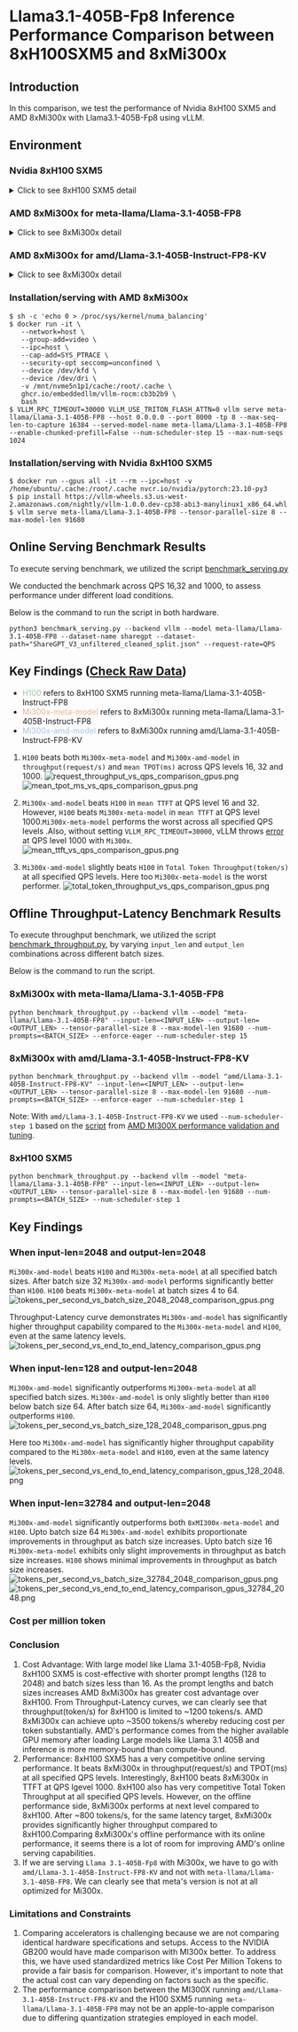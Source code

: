 # Llama3.1-405B-Fp8 Inference Performance Comparison between 8xH100SXM5 and 8xMi300x

## Introduction
In this comparison, we test the performance of Nvidia 8xH100 SXM5 and AMD 8xMi300x with Llama3.1-405B-Fp8 using vLLM.

## Environment
### Nvidia 8xH100 SXM5
<details>
<summary>Click to see 8xH100 SXM5 detail</summary>

    PyTorch version: 2.5.1+cu124
    Is debug build: False
    CUDA used to build PyTorch: 12.4
    ROCM used to build PyTorch: N/A

    OS: Ubuntu 22.04.3 LTS (x86_64)
    GCC version: (Ubuntu 11.4.0-1ubuntu1~22.04) 11.4.0
    Clang version: Could not collect
    CMake version: version 3.27.6
    Libc version: glibc-2.35
    
    Python version: 3.10.12 (main, Jun 11 2023, 05:26:28) [GCC 11.4.0] (64-bit runtime)
    Python platform: Linux-6.8.0-47-generic-x86_64-with-glibc2.35
    Is CUDA available: True
    CUDA runtime version: 12.2.140
    CUDA_MODULE_LOADING set to: LAZY
    GPU models and configuration: 
    GPU 0: NVIDIA H100 80GB HBM3
    GPU 1: NVIDIA H100 80GB HBM3
    GPU 2: NVIDIA H100 80GB HBM3
    GPU 3: NVIDIA H100 80GB HBM3
    GPU 4: NVIDIA H100 80GB HBM3
    GPU 5: NVIDIA H100 80GB HBM3
    GPU 6: NVIDIA H100 80GB HBM3
    GPU 7: NVIDIA H100 80GB HBM3

    Nvidia driver version: 550.90.12
    cuDNN version: Probably one of the following:
    /usr/lib/x86_64-linux-gnu/libcudnn.so.8.9.5
    /usr/lib/x86_64-linux-gnu/libcudnn_adv_infer.so.8.9.5
    /usr/lib/x86_64-linux-gnu/libcudnn_adv_train.so.8.9.5
    /usr/lib/x86_64-linux-gnu/libcudnn_cnn_infer.so.8.9.5
    /usr/lib/x86_64-linux-gnu/libcudnn_cnn_train.so.8.9.5
    /usr/lib/x86_64-linux-gnu/libcudnn_ops_infer.so.8.9.5
    /usr/lib/x86_64-linux-gnu/libcudnn_ops_train.so.8.9.5
    HIP runtime version: N/A
    MIOpen runtime version: N/A
    Is XNNPACK available: True
    
    CPU:
    Architecture:                         x86_64
    CPU op-mode(s):                       32-bit, 64-bit
    Address sizes:                        52 bits physical, 57 bits virtual
    Byte Order:                           Little Endian
    CPU(s):                               208
    On-line CPU(s) list:                  0-207
    Vendor ID:                            GenuineIntel
    Model name:                           Intel(R) Xeon(R) Platinum 8480+
    CPU family:                           6
    Model:                                143
    Thread(s) per core:                   2
    Core(s) per socket:                   52
    Socket(s):                            2
    Stepping:                             8
    BogoMIPS:                             4000.00
    Flags:                                fpu vme de pse tsc msr pae mce cx8 apic sep mtrr pge mca cmov pat pse36 clflush mmx fxsr sse sse2 ss ht syscall nx pdpe1gb rdtscp lm constant_tsc arch_perfmon rep_good nopl xtopology cpuid tsc_known_freq pni pclmulqdq vmx ssse3 fma cx16 pdcm pcid sse4_1 sse4_2 x2apic movbe popcnt tsc_deadline_timer aes xsave avx f16c rdrand hypervisor lahf_lm abm 3dnowprefetch cpuid_fault ssbd ibrs ibpb stibp ibrs_enhanced tpr_shadow flexpriority ept vpid ept_ad fsgsbase tsc_adjust bmi1 avx2 smep bmi2 erms invpcid avx512f avx512dq rdseed adx smap avx512ifma clflushopt clwb avx512cd sha_ni avx512bw avx512vl xsaveopt xsavec xgetbv1 xsaves avx_vnni avx512_bf16 wbnoinvd arat vnmi avx512vbmi umip pku ospke waitpkg avx512_vbmi2 gfni vaes vpclmulqdq avx512_vnni avx512_bitalg avx512_vpopcntdq la57 rdpid bus_lock_detect cldemote movdiri movdir64b fsrm md_clear serialize tsxldtrk avx512_fp16 arch_capabilities
    Virtualization:                       VT-x
    Hypervisor vendor:                    KVM
    Virtualization type:                  full
    L1d cache:                            6.5 MiB (208 instances)
    L1i cache:                            6.5 MiB (208 instances)
    L2 cache:                             416 MiB (104 instances)
    L3 cache:                             32 MiB (2 instances)
    NUMA node(s):                         2
    NUMA node0 CPU(s):                    0-103
    NUMA node1 CPU(s):                    104-207
    Vulnerability Gather data sampling:   Not affected
    Vulnerability Itlb multihit:          Not affected
    Vulnerability L1tf:                   Not affected
    Vulnerability Mds:                    Not affected
    Vulnerability Meltdown:               Not affected
    Vulnerability Mmio stale data:        Unknown: No mitigations
    Vulnerability Reg file data sampling: Not affected
    Vulnerability Retbleed:               Not affected
    Vulnerability Spec rstack overflow:   Not affected
    Vulnerability Spec store bypass:      Mitigation; Speculative Store Bypass disabled via prctl
    Vulnerability Spectre v1:             Mitigation; usercopy/swapgs barriers and __user pointer sanitization
    Vulnerability Spectre v2:             Mitigation; Enhanced / Automatic IBRS; IBPB conditional; RSB filling; PBRSB-eIBRS SW sequence; BHI SW loop, KVM SW loop
    Vulnerability Srbds:                  Not affected
    Vulnerability Tsx async abort:        Mitigation; TSX disabled
    
    Versions of relevant libraries:
    [pip3] numpy==1.26.4
    [pip3] nvidia-cublas-cu12==12.4.5.8
    [pip3] nvidia-cuda-cupti-cu12==12.4.127
    [pip3] nvidia-cuda-nvrtc-cu12==12.4.127
    [pip3] nvidia-cuda-runtime-cu12==12.4.127
    [pip3] nvidia-cudnn-cu12==9.1.0.70
    [pip3] nvidia-cufft-cu12==11.2.1.3
    [pip3] nvidia-curand-cu12==10.3.5.147
    [pip3] nvidia-cusolver-cu12==11.6.1.9
    [pip3] nvidia-cusparse-cu12==12.3.1.170
    [pip3] nvidia-dali-cuda120==1.30.0
    [pip3] nvidia-ml-py==12.560.30
    [pip3] nvidia-nccl-cu12==2.21.5
    [pip3] nvidia-nvjitlink-cu12==12.4.127
    [pip3] nvidia-nvtx-cu12==12.4.127
    [pip3] nvidia-pyindex==1.0.9
    [pip3] onnx==1.14.0
    [pip3] pynvml==11.4.1
    [pip3] pytorch-quantization==2.1.2
    [pip3] pyzmq==25.1.1
    [pip3] torch==2.5.1
    [pip3] torch-tensorrt==0.0.0
    [pip3] torchdata==0.7.0a0
    [pip3] torchtext==0.16.0a0
    [pip3] torchvision==0.20.1
    [pip3] transformers==4.46.2
    [pip3] triton==3.1.0
    [conda] Could not collect
    ROCM Version: Could not collect
    Neuron SDK Version: N/A
    vLLM Version: 0.6.3.post2.dev308+gb489fc3c
    vLLM Build Flags:
    CUDA Archs: 5.2 6.0 6.1 7.0 7.2 7.5 8.0 8.6 8.7 9.0+PTX; ROCm: Disabled; Neuron: Disabled
    GPU Topology:
    GPU0	GPU1	GPU2	GPU3	GPU4	GPU5	GPU6	GPU7	NIC0	CPU Affinity	NUMA Affinity	GPU NUMA ID
    GPU0	 X 	NV18	NV18	NV18	NV18	NV18	NV18	NV18	SYS	0-103	0		N/A
    GPU1	NV18	 X 	NV18	NV18	NV18	NV18	NV18	NV18	SYS	0-103	0		N/A
    GPU2	NV18	NV18	 X 	NV18	NV18	NV18	NV18	NV18	SYS	0-103	0		N/A
    GPU3	NV18	NV18	NV18	 X 	NV18	NV18	NV18	NV18	SYS	0-103	0		N/A
    GPU4	NV18	NV18	NV18	NV18	 X 	NV18	NV18	NV18	SYS	104-207	1		N/A
    GPU5	NV18	NV18	NV18	NV18	NV18	 X 	NV18	NV18	SYS	104-207	1		N/A
    GPU6	NV18	NV18	NV18	NV18	NV18	NV18	 X 	NV18	SYS	104-207	1		N/A
    GPU7	NV18	NV18	NV18	NV18	NV18	NV18	NV18	 X 	SYS	104-207	1		N/A
    NIC0	SYS	SYS	SYS	SYS	SYS	SYS	SYS	SYS	 X 				
    
    Legend:
    
      X    = Self
      SYS  = Connection traversing PCIe as well as the SMP interconnect between NUMA nodes (e.g., QPI/UPI)
      NODE = Connection traversing PCIe as well as the interconnect between PCIe Host Bridges within a NUMA node
      PHB  = Connection traversing PCIe as well as a PCIe Host Bridge (typically the CPU)
      PXB  = Connection traversing multiple PCIe bridges (without traversing the PCIe Host Bridge)
      PIX  = Connection traversing at most a single PCIe bridge
      NV#  = Connection traversing a bonded set of # NVLinks
    
    NIC Legend:
    
      NIC0: mlx5_0
    
    NVIDIA_VISIBLE_DEVICES=all
    CUBLAS_VERSION=12.2.5.6
    NVIDIA_REQUIRE_CUDA=cuda>=9.0
    CUDA_CACHE_DISABLE=1
    TORCH_CUDA_ARCH_LIST=5.2 6.0 6.1 7.0 7.2 7.5 8.0 8.6 8.7 9.0+PTX
    NCCL_VERSION=2.19.3
    NVIDIA_DRIVER_CAPABILITIES=compute,utility,video
    NVIDIA_PRODUCT_NAME=PyTorch
    CUDA_VERSION=12.2.2.009
    PYTORCH_VERSION=2.1.0a0+32f93b1
    PYTORCH_BUILD_NUMBER=0
    CUDNN_VERSION=8.9.5.29
    PYTORCH_HOME=/opt/pytorch/pytorch
    LD_LIBRARY_PATH=/usr/local/lib/python3.10/dist-packages/cv2/../../lib64:/usr/local/lib/python3.10/dist-packages/torch/lib:/usr/local/lib/python3.10/dist-packages/torch_tensorrt/lib:/usr/local/cuda/compat/lib:/usr/local/nvidia/lib:/usr/local/nvidia/lib64
    NVIDIA_BUILD_ID=71422337
    CUDA_DRIVER_VERSION=535.104.05
    PYTORCH_BUILD_VERSION=2.1.0a0+32f93b1
    CUDA_HOME=/usr/local/cuda
    CUDA_HOME=/usr/local/cuda
    CUDA_MODULE_LOADING=LAZY
    NVIDIA_REQUIRE_JETPACK_HOST_MOUNTS=
    NVIDIA_PYTORCH_VERSION=23.10
    TORCH_ALLOW_TF32_CUBLAS_OVERRIDE=1
</details>

### AMD 8xMi300x for meta-llama/Llama-3.1-405B-FP8
<details>
<summary>Click to see 8xMi300x detail</summary>
       
       Collecting environment information...
       WARNING 11-18 11:00:24 rocm.py:13] `fork` method is not supported by ROCm. VLLM_WORKER_MULTIPROC_METHOD is overridden to `spawn` instead.
       PyTorch version: 2.6.0.dev20240918+rocm6.2
       Is debug build: False
       CUDA used to build PyTorch: N/A
       ROCM used to build PyTorch: 6.2.41133-dd7f95766

       OS: Ubuntu 20.04.6 LTS (x86_64)
       GCC version: (Ubuntu 9.4.0-1ubuntu1~20.04.2) 9.4.0
       Clang version: 18.0.0git (https://github.com/RadeonOpenCompute/llvm-project roc-6.2.0 24292 26466ce804ac523b398608f17388eb6d605a3f09)
       CMake version: version 3.26.4
       Libc version: glibc-2.31       

       Python version: 3.9.19 (main, May  6 2024, 19:43:03)  [GCC 11.2.0] (64-bit runtime)
       Python platform: Linux-6.8.0-48-generic-x86_64-with-glibc2.31
       Is CUDA available: True
       CUDA runtime version: Could not collect
       CUDA_MODULE_LOADING set to: LAZY
       GPU models and configuration: AMD Instinct MI300X (gfx942:sramecc+:xnack-)
       Nvidia driver version: Could not collect
       cuDNN version: Could not collect
       HIP runtime version: 6.2.41133
       MIOpen runtime version: 3.2.0
       Is XNNPACK available: True       

       CPU:
       Architecture:                         x86_64
       CPU op-mode(s):                       32-bit, 64-bit
       Byte Order:                           Little Endian
       Address sizes:                        46 bits physical, 57 bits virtual
       CPU(s):                               128
       On-line CPU(s) list:                  0-127
       Thread(s) per core:                   2
       Core(s) per socket:                   32
       Socket(s):                            2
       NUMA node(s):                         2
       Vendor ID:                            GenuineIntel
       CPU family:                           6
       Model:                                143
       Model name:                           Intel(R) Xeon(R) Platinum 8462Y+
       Stepping:                             8
       CPU MHz:                              798.376
       CPU max MHz:                          4100.0000
       CPU min MHz:                          800.0000
       BogoMIPS:                             5600.00
       Virtualization:                       VT-x
       L1d cache:                            3 MiB
       L1i cache:                            2 MiB
       L2 cache:                             128 MiB
       L3 cache:                             120 MiB
       NUMA node0 CPU(s):                    0,2,4,6,8,10,12,14,16,18,20,22,24,26,28,30,32,34,36,38,40,42,44,46,48,50,52,54,56,58,60,62,64,66,68,70,72,74,76,78,80,82,84,86,88,90,92,94,96,98,100,102,104,106,108,110,112,114,116,118,120,122,124,126
       NUMA node1 CPU(s):                    1,3,5,7,9,11,13,15,17,19,21,23,25,27,29,31,33,35,37,39,41,43,45,47,49,51,53,55,57,59,61,63,65,67,69,71,73,75,77,79,81,83,85,87,89,91,93,95,97,99,101,103,105,107,109,111,113,115,117,119,121,123,125,127
       Vulnerability Gather data sampling:   Not affected
       Vulnerability Itlb multihit:          Not affected
       Vulnerability L1tf:                   Not affected
       Vulnerability Mds:                    Not affected
       Vulnerability Meltdown:               Not affected
       Vulnerability Mmio stale data:        Not affected
       Vulnerability Reg file data sampling: Not affected
       Vulnerability Retbleed:               Not affected
       Vulnerability Spec rstack overflow:   Not affected
       Vulnerability Spec store bypass:      Mitigation; Speculative Store Bypass disabled via prctl
       Vulnerability Spectre v1:             Mitigation; usercopy/swapgs barriers and __user pointer sanitization
       Vulnerability Spectre v2:             Mitigation; Enhanced / Automatic IBRS; IBPB conditional; RSB filling; PBRSB-eIBRS SW sequence; BHI BHI_DIS_S
       Vulnerability Srbds:                  Not affected
       Vulnerability Tsx async abort:        Not affected
       Flags:                                fpu vme de pse tsc msr pae mce cx8 apic sep mtrr pge mca cmov pat pse36 clflush dts acpi mmx fxsr sse sse2 ss ht tm pbe syscall nx pdpe1gb rdtscp lm constant_tsc art arch_perfmon pebs bts rep_good nopl xtopology nonstop_tsc cpuid aperfmperf tsc_known_freq pni pclmulqdq dtes64 monitor ds_cpl vmx smx est tm2 ssse3 sdbg fma cx16 xtpr pdcm pcid dca sse4_1 sse4_2 x2apic movbe popcnt tsc_deadline_timer aes xsave avx f16c rdrand lahf_lm abm 3dnowprefetch cpuid_fault epb cat_l3 cat_l2 cdp_l3 cdp_l2 ssbd mba ibrs ibpb stibp ibrs_enhanced tpr_shadow flexpriority ept vpid ept_ad fsgsbase tsc_adjust bmi1 avx2 smep bmi2 erms invpcid cqm rdt_a avx512f avx512dq rdseed adx smap avx512ifma clflushopt clwb intel_pt avx512cd sha_ni avx512bw avx512vl xsaveopt xsavec xgetbv1 xsaves cqm_llc cqm_occup_llc cqm_mbm_total cqm_mbm_local split_lock_detect user_shstk avx_vnni avx512_bf16 wbnoinvd dtherm ida arat pln pts hfi vnmi avx512vbmi umip pku ospke waitpkg avx512_vbmi2 gfni vaes vpclmulqdq avx512_vnni avx512_bitalg tme avx512_vpopcntdq la57 rdpid bus_lock_detect cldemote movdiri movdir64b enqcmd fsrm md_clear serialize tsxldtrk pconfig arch_lbr ibt amx_bf16 avx512_fp16 amx_tile amx_int8 flush_l1d arch_capabilities       

       Versions of relevant libraries:
       [pip3] mypy==1.8.0
       [pip3] mypy-extensions==1.0.0
       [pip3] numpy==1.26.4
       [pip3] optree==0.9.1
       [pip3] pytorch-triton-rocm==3.1.0+5fe38ffd73
       [pip3] pyzmq==26.2.0
       [pip3] torch==2.6.0.dev20240918+rocm6.2
       [pip3] torchvision==0.20.0.dev20240918+rocm6.2
       [pip3] transformers==4.45.2
       [pip3] triton==3.0.0
       [conda] No relevant packages
       ROCM Version: 6.2.41133-dd7f95766
       Neuron SDK Version: N/A
       vLLM Version: 0.6.3.dev109+gcb3b2b9b.d20241010
       vLLM Build Flags:
       CUDA Archs: Not Set; ROCm: Disabled; Neuron: Disabled
       GPU Topology:
       ============================ ROCm System Management Interface ============================
       ================================ Weight between two GPUs =================================
              GPU0         GPU1         GPU2         GPU3         GPU4         GPU5         GPU6         GPU7         
       GPU0   0            15           15           15           15           15           15           15           
       GPU1   15           0            15           15           15           15           15           15           
       GPU2   15           15           0            15           15           15           15           15           
       GPU3   15           15           15           0            15           15           15           15           
       GPU4   15           15           15           15           0            15           15           15           
       GPU5   15           15           15           15           15           0            15           15           
       GPU6   15           15           15           15           15           15           0            15           
       GPU7   15           15           15           15           15           15           15           0                   

       ================================= Hops between two GPUs ==================================
              GPU0         GPU1         GPU2         GPU3         GPU4         GPU5         GPU6         GPU7         
       GPU0   0            1            1            1            1            1            1            1            
       GPU1   1            0            1            1            1            1            1            1            
       GPU2   1            1            0            1            1            1            1            1            
       GPU3   1            1            1            0            1            1            1            1            
       GPU4   1            1            1            1            0            1            1            1            
       GPU5   1            1            1            1            1            0            1            1            
       GPU6   1            1            1            1            1            1            0            1            
       GPU7   1            1            1            1            1            1            1            0                   

       =============================== Link Type between two GPUs ===============================
              GPU0         GPU1         GPU2         GPU3         GPU4         GPU5         GPU6         GPU7         
       GPU0   0            XGMI         XGMI         XGMI         XGMI         XGMI         XGMI         XGMI         
       GPU1   XGMI         0            XGMI         XGMI         XGMI         XGMI         XGMI         XGMI         
       GPU2   XGMI         XGMI         0            XGMI         XGMI         XGMI         XGMI         XGMI         
       GPU3   XGMI         XGMI         XGMI         0            XGMI         XGMI         XGMI         XGMI         
       GPU4   XGMI         XGMI         XGMI         XGMI         0            XGMI         XGMI         XGMI         
       GPU5   XGMI         XGMI         XGMI         XGMI         XGMI         0            XGMI         XGMI         
       GPU6   XGMI         XGMI         XGMI         XGMI         XGMI         XGMI         0            XGMI         
       GPU7   XGMI         XGMI         XGMI         XGMI         XGMI         XGMI         XGMI         0                   

       ======================================= Numa Nodes =======================================
       GPU[0]		: (Topology) Numa Node: 0
       GPU[0]		: (Topology) Numa Affinity: 0
       GPU[1]		: (Topology) Numa Node: 0
       GPU[1]		: (Topology) Numa Affinity: 0
       GPU[2]		: (Topology) Numa Node: 0
       GPU[2]		: (Topology) Numa Affinity: 0
       GPU[3]		: (Topology) Numa Node: 0
       GPU[3]		: (Topology) Numa Affinity: 0
       GPU[4]		: (Topology) Numa Node: 1
       GPU[4]		: (Topology) Numa Affinity: 1
       GPU[5]		: (Topology) Numa Node: 1
       GPU[5]		: (Topology) Numa Affinity: 1
       GPU[6]		: (Topology) Numa Node: 1
       GPU[6]		: (Topology) Numa Affinity: 1
       GPU[7]		: (Topology) Numa Node: 1
       GPU[7]		: (Topology) Numa Affinity: 1
       ================================== End of ROCm SMI Log ===================================
</details>

### AMD 8xMi300x for amd/Llama-3.1-405B-Instruct-FP8-KV
<details>
<summary>Click to see 8xMi300x detail</summary>
    
    Collecting environment information...
    PyTorch version: 2.5.0a0+gitcedc116
    Is debug build: False
    CUDA used to build PyTorch: N/A
    ROCM used to build PyTorch: 6.2.41133-dd7f95766
    
    OS: Ubuntu 20.04.6 LTS (x86_64)
    GCC version: (Ubuntu 9.4.0-1ubuntu1~20.04.2) 9.4.0
    Clang version: 18.0.0git (https://github.com/RadeonOpenCompute/llvm-project roc-6.2.0 24292 26466ce804ac523b398608f17388eb6d605a3f09)
    CMake version: version 3.26.4
    Libc version: glibc-2.31
    
    Python version: 3.9.19 (main, May  6 2024, 19:43:03)  [GCC 11.2.0] (64-bit runtime)
    Python platform: Linux-6.8.0-48-generic-x86_64-with-glibc2.31
    Is CUDA available: True
    CUDA runtime version: Could not collect
    CUDA_MODULE_LOADING set to: LAZY
    GPU models and configuration: AMD Instinct MI300X (gfx942:sramecc+:xnack-)
    Nvidia driver version: Could not collect
    cuDNN version: Could not collect
    HIP runtime version: 6.2.41133
    MIOpen runtime version: 3.2.0
    Is XNNPACK available: True
    
    CPU:
    Architecture:                         x86_64
    CPU op-mode(s):                       32-bit, 64-bit
    Byte Order:                           Little Endian
    Address sizes:                        46 bits physical, 57 bits virtual
    CPU(s):                               128
    On-line CPU(s) list:                  0-127
    Thread(s) per core:                   2
    Core(s) per socket:                   32
    Socket(s):                            2
    NUMA node(s):                         2
    Vendor ID:                            GenuineIntel
    CPU family:                           6
    Model:                                143
    Model name:                           Intel(R) Xeon(R) Platinum 8462Y+
    Stepping:                             8
    CPU MHz:                              2545.726
    CPU max MHz:                          4100.0000
    CPU min MHz:                          800.0000
    BogoMIPS:                             5600.00
    Virtualization:                       VT-x
    L1d cache:                            3 MiB
    L1i cache:                            2 MiB
    L2 cache:                             128 MiB
    L3 cache:                             120 MiB
    NUMA node0 CPU(s):                    0,2,4,6,8,10,12,14,16,18,20,22,24,26,28,30,32,34,36,38,40,42,44,46,48,50,52,54,56,58,60,62,64,66,68,70,72,74,76,78,80,82,84,86,88,90,92,94,96,98,100,102,104,106,108,110,112,114,116,118,120,122,124,126
    NUMA node1 CPU(s):                    1,3,5,7,9,11,13,15,17,19,21,23,25,27,29,31,33,35,37,39,41,43,45,47,49,51,53,55,57,59,61,63,65,67,69,71,73,75,77,79,81,83,85,87,89,91,93,95,97,99,101,103,105,107,109,111,113,115,117,119,121,123,125,127
    Vulnerability Gather data sampling:   Not affected
    Vulnerability Itlb multihit:          Not affected
    Vulnerability L1tf:                   Not affected
    Vulnerability Mds:                    Not affected
    Vulnerability Meltdown:               Not affected
    Vulnerability Mmio stale data:        Not affected
    Vulnerability Reg file data sampling: Not affected
    Vulnerability Retbleed:               Not affected
    Vulnerability Spec rstack overflow:   Not affected
    Vulnerability Spec store bypass:      Mitigation; Speculative Store Bypass disabled via prctl
    Vulnerability Spectre v1:             Mitigation; usercopy/swapgs barriers and __user pointer sanitization
    Vulnerability Spectre v2:             Mitigation; Enhanced / Automatic IBRS; IBPB conditional; RSB filling; PBRSB-eIBRS SW sequence; BHI BHI_DIS_S
    Vulnerability Srbds:                  Not affected
    Vulnerability Tsx async abort:        Not affected
    Flags:                                fpu vme de pse tsc msr pae mce cx8 apic sep mtrr pge mca cmov pat pse36 clflush dts acpi mmx fxsr sse sse2 ss ht tm pbe syscall nx pdpe1gb rdtscp lm constant_tsc art arch_perfmon pebs bts rep_good nopl xtopology nonstop_tsc cpuid aperfmperf tsc_known_freq pni pclmulqdq dtes64 monitor ds_cpl vmx smx est tm2 ssse3 sdbg fma cx16 xtpr pdcm pcid dca sse4_1 sse4_2 x2apic movbe popcnt tsc_deadline_timer aes xsave avx f16c rdrand lahf_lm abm 3dnowprefetch cpuid_fault epb cat_l3 cat_l2 cdp_l3 cdp_l2 ssbd mba ibrs ibpb stibp ibrs_enhanced tpr_shadow flexpriority ept vpid ept_ad fsgsbase tsc_adjust bmi1 avx2 smep bmi2 erms invpcid cqm rdt_a avx512f avx512dq rdseed adx smap avx512ifma clflushopt clwb intel_pt avx512cd sha_ni avx512bw avx512vl xsaveopt xsavec xgetbv1 xsaves cqm_llc cqm_occup_llc cqm_mbm_total cqm_mbm_local split_lock_detect user_shstk avx_vnni avx512_bf16 wbnoinvd dtherm ida arat pln pts hfi vnmi avx512vbmi umip pku ospke waitpkg avx512_vbmi2 gfni vaes vpclmulqdq avx512_vnni avx512_bitalg tme avx512_vpopcntdq la57 rdpid bus_lock_detect cldemote movdiri movdir64b enqcmd fsrm md_clear serialize tsxldtrk pconfig arch_lbr ibt amx_bf16 avx512_fp16 amx_tile amx_int8 flush_l1d arch_capabilities
    
    Versions of relevant libraries:
    [pip3] mypy==1.8.0
    [pip3] mypy-extensions==1.0.0
    [pip3] numpy==1.26.4
    [pip3] optree==0.9.1
    [pip3] pyzmq==26.2.0
    [pip3] torch==2.5.0a0+gitcedc116
    [pip3] torchvision==0.19.1a0+6194369
    [pip3] transformers==4.46.0
    [pip3] triton==3.0.0
    [conda] No relevant packages
    ROCM Version: 6.2.41133-dd7f95766
    Neuron SDK Version: N/A
    vLLM Version: 0.6.4.dev4+gc9fc1608
    vLLM Build Flags:
    CUDA Archs: Not Set; ROCm: Disabled; Neuron: Disabled
    GPU Topology:
    ============================ ROCm System Management Interface ============================
    ================================ Weight between two GPUs =================================
           GPU0         GPU1         GPU2         GPU3         GPU4         GPU5         GPU6         GPU7         
    GPU0   0            15           15           15           15           15           15           15           
    GPU1   15           0            15           15           15           15           15           15           
    GPU2   15           15           0            15           15           15           15           15           
    GPU3   15           15           15           0            15           15           15           15           
    GPU4   15           15           15           15           0            15           15           15           
    GPU5   15           15           15           15           15           0            15           15           
    GPU6   15           15           15           15           15           15           0            15           
    GPU7   15           15           15           15           15           15           15           0            
    
    ================================= Hops between two GPUs ==================================
           GPU0         GPU1         GPU2         GPU3         GPU4         GPU5         GPU6         GPU7         
    GPU0   0            1            1            1            1            1            1            1            
    GPU1   1            0            1            1            1            1            1            1            
    GPU2   1            1            0            1            1            1            1            1            
    GPU3   1            1            1            0            1            1            1            1            
    GPU4   1            1            1            1            0            1            1            1            
    GPU5   1            1            1            1            1            0            1            1            
    GPU6   1            1            1            1            1            1            0            1            
    GPU7   1            1            1            1            1            1            1            0            
    
    =============================== Link Type between two GPUs ===============================
           GPU0         GPU1         GPU2         GPU3         GPU4         GPU5         GPU6         GPU7         
    GPU0   0            XGMI         XGMI         XGMI         XGMI         XGMI         XGMI         XGMI         
    GPU1   XGMI         0            XGMI         XGMI         XGMI         XGMI         XGMI         XGMI         
    GPU2   XGMI         XGMI         0            XGMI         XGMI         XGMI         XGMI         XGMI         
    GPU3   XGMI         XGMI         XGMI         0            XGMI         XGMI         XGMI         XGMI         
    GPU4   XGMI         XGMI         XGMI         XGMI         0            XGMI         XGMI         XGMI         
    GPU5   XGMI         XGMI         XGMI         XGMI         XGMI         0            XGMI         XGMI         
    GPU6   XGMI         XGMI         XGMI         XGMI         XGMI         XGMI         0            XGMI         
    GPU7   XGMI         XGMI         XGMI         XGMI         XGMI         XGMI         XGMI         0            
    
    ======================================= Numa Nodes =======================================
    GPU[0]		: (Topology) Numa Node: 0
    GPU[0]		: (Topology) Numa Affinity: 0
    GPU[1]		: (Topology) Numa Node: 0
    GPU[1]		: (Topology) Numa Affinity: 0
    GPU[2]		: (Topology) Numa Node: 0
    GPU[2]		: (Topology) Numa Affinity: 0
    GPU[3]		: (Topology) Numa Node: 0
    GPU[3]		: (Topology) Numa Affinity: 0
    GPU[4]		: (Topology) Numa Node: 1
    GPU[4]		: (Topology) Numa Affinity: 1
    GPU[5]		: (Topology) Numa Node: 1
    GPU[5]		: (Topology) Numa Affinity: 1
    GPU[6]		: (Topology) Numa Node: 1
    GPU[6]		: (Topology) Numa Affinity: 1
    GPU[7]		: (Topology) Numa Node: 1
    GPU[7]		: (Topology) Numa Affinity: 1
    ================================== End of ROCm SMI Log ===================================
    
    PYTORCH_TUNABLEOP_TUNING=0
    PYTORCH_TESTING_DEVICE_ONLY_FOR=cuda
    PYTORCH_TUNABLEOP_ENABLED=0
    PYTORCH_TEST_WITH_ROCM=1
    PYTORCH_ROCM_ARCH=gfx90a;gfx942
    MAX_JOBS=32
    LD_LIBRARY_PATH=/opt/conda/envs/py_3.9/lib/python3.9/site-packages/cv2/../../lib64:/opt/ompi/lib:/opt/rocm/lib:/usr/local/lib::/opt/rocm/lib/:/opt/conda/envs/py_3.9/lib/python3.9/site-packages/torch/lib:
    PYTORCH_TUNABLEOP_FILENAME=/app/tuned_gemm_csv/afo_tune_device_%d_full.csv
    VLLM_WORKER_MULTIPROC_METHOD=spawn
    CUDA_MODULE_LOADING=LAZY

</details>

### Installation/serving with AMD 8xMi300x
```shell
$ sh -c 'echo 0 > /proc/sys/kernel/numa_balancing'
$ docker run -it \
   --network=host \
   --group-add=video \
   --ipc=host \
   --cap-add=SYS_PTRACE \
   --security-opt seccomp=unconfined \
   --device /dev/kfd \
   --device /dev/dri \
   -v /mnt/nvme5n1p1/cache:/root/.cache \
   ghcr.io/embeddedllm/vllm-rocm:cb3b2b9 \
   bash
$ VLLM_RPC_TIMEOUT=30000 VLLM_USE_TRITON_FLASH_ATTN=0 vllm serve meta-llama/Llama-3.1-405B-FP8 --host 0.0.0.0 --port 8000 -tp 8 --max-seq-len-to-capture 16384 --served-model-name meta-llama/Llama-3.1-405B-FP8 --enable-chunked-prefill=False --num-scheduler-step 15 --max-num-seqs 1024 
```

### Installation/serving with Nvidia 8xH100 SXM5
```shell
$ docker run --gpus all -it --rm --ipc=host -v /home/ubuntu/.cache:/root/.cache nvcr.io/nvidia/pytorch:23.10-py3
$ pip install https://vllm-wheels.s3.us-west-2.amazonaws.com/nightly/vllm-1.0.0.dev-cp38-abi3-manylinux1_x86_64.whl
$ vllm serve meta-llama/Llama-3.1-405B-FP8 --tensor-parallel-size 8 --max-model-len 91680
```
## Online Serving Benchmark Results
To execute serving benchmark, we utilized the script [benchmark_serving.py](https://github.com/vllm-project/vllm/blob/main/benchmarks/benchmark_serving.py)

We conducted the benchmark across QPS 16,32 and 1000, to assess performance under different load conditions.

Below is the command to run the script in both hardware.
```shell
python3 benchmark_serving.py --backend vllm --model meta-llama/Llama-3.1-405B-FP8 --dataset-name sharegpt --dataset-path="ShareGPT_V3_unfiltered_cleaned_split.json" --request-rate=QPS
```
## Key Findings ([Check Raw Data](h100sxm5_vs_mi300x/raw_data/))

- <span style="color: #8eca9c;">H100</span> refers to 8xH100 SXM5 running meta-llama/Llama-3.1-405B-Instruct-FP8
- <span style="color: #f4b183;">Mi300x-meta-model</span> refers to 8xMi300x running meta-llama/Llama-3.1-405B-Instruct-FP8
- <span style="color: #9fc5e8;">Mi300x-amd-model</span> refers to 8xMi300x running amd/Llama-3.1-405B-Instruct-FP8-KV

1. `H100` beats both `Mi300x-meta-model` and `Mi300x-amd-model`  in `throughput(request/s)` and `mean TPOT(ms)` across QPS levels 16, 32 and 1000.
![request_throughput_vs_qps_comparison_gpus.png](images/request_throughput_vs_qps_comparison_gpus.png)
![mean_tpot_ms_vs_qps_comparison_gpus.png](images/mean_tpot_ms_vs_qps_comparison_gpus.png)

2. `Mi300x-amd-model` beats `H100` in `mean TTFT` at QPS level 16 and 32. However, `H100` beats
`Mi300x-meta-model` in `mean TTFT` at QPS level 1000.`Mi300x-meta-model` performs the worst across all specified QPS levels .Also, without
setting `VLLM_RPC_TIMEOUT=30000`, vLLM throws [error](https://github.com/dstackai/benchmarks/blob/compare_8mi300x_8h100/comparison/issues/serving-benchmark-error-qps1000.txt) at QPS level 1000 with `Mi300x`.
![mean_ttft_vs_qps_comparison_gpus.png](images/mean_ttft_vs_qps_comparison_gpus.png)

3. `Mi300x-amd-model` slightly beats `H100` in `Total Token Throughput(token/s)` at all specified QPS levels. Here too `Mi300x-meta-model` is the worst performer.
![total_token_throughput_vs_qps_comparison_gpus.png](images/total_token_throughput_vs_qps_comparison_gpus.png)


## Offline Throughput-Latency Benchmark Results
To execute throughput benchmark, we utilized the script [benchmark_throughput.py](https://github.com/vllm-project/vllm/blob/main/benchmarks/benchmark_throughput.py), by varying `input_len` and `output_len` combinations
across different batch sizes.

Below is the command to run the script.
### 8xMi300x with meta-llama/Llama-3.1-405B-FP8
```shell
python benchmark_throughput.py --backend vllm --model "meta-llama/Llama-3.1-405B-FP8" --input-len=<INPUT_LEN> --output-len=<OUTPUT_LEN> --tensor-parallel-size 8 --max-model-len 91680 --num-prompts=<BATCH_SIZE> --enforce-eager --num-scheduler-step 15
```

### 8xMi300x with amd/Llama-3.1-405B-Instruct-FP8-KV
```shell
python benchmark_throughput.py --backend vllm --model "amd/Llama-3.1-405B-Instruct-FP8-KV" --input-len=<INPUT_LEN> --output-len=<OUTPUT_LEN> --tensor-parallel-size 8 --max-model-len 91680 --num-prompts=<BATCH_SIZE> --enforce-eager --num-scheduler-step 1
```
Note: With `amd/Llama-3.1-405B-Instruct-FP8-KV` we used `--num-scheduler-step 1` based on the [script](https://github.com/ROCm/MAD/blob/76d936c2231f89e132c1a6956c0b9506ea39ab38/scripts/vllm/vllm_benchmark_report.sh#L71) from [AMD MI300X performance validation and tuning](https://rocm.docs.amd.com/en/latest/how-to/performance-validation/mi300x/vllm-benchmark.html). 

### 8xH100 SXM5
```shell
python benchmark_throughput.py --backend vllm --model "meta-llama/Llama-3.1-405B-FP8" --input-len=<INPUT_LEN> --output-len=<OUTPUT_LEN> --tensor-parallel-size 8 --max-model-len 91680 --num-prompts=<BATCH_SIZE> --num-scheduler-step 1
```
## Key Findings
### When input-len=2048 and output-len=2048

`Mi300x-amd-model` beats `H100` and `Mi300x-meta-model` at all specified batch sizes. After batch size 32 `Mi300x-amd-model`
performs significantly better than `H100`. `H100` beats `Mi300x-meta-model` at batch sizes 4 to 64.
![tokens_per_second_vs_batch_size_2048_2048_comparison_gpus.png](images/tokens_per_second_vs_batch_size_2048_2048_comparison_gpus.png)

Throughput-Latency curve demonstrates `Mi300x-amd-model` has significantly higher throughput capability compared to the `Mi300x-meta-model` and `H100`, even at the same latency levels.
![tokens_per_second_vs_end_to_end_latency_comparison_gpus.png](images/tokens_per_second_vs_end_to_end_latency_comparison_gpus.png)

### When input-len=128 and output-len=2048

`Mi300x-amd-model` significantly outperforms `Mi300x-meta-model` at all specified batch sizes.
`Mi300x-amd-model` is only slightly better than `H100` below batch size 64. After batch size 64, `Mi300x-amd-model` significantly outperforms `H100`.
![tokens_per_second_vs_batch_size_128_2048_comparison_gpus.png](images/tokens_per_second_vs_batch_size_128_2048_comparison_gpus.png)

Here too `Mi300x-amd-model` has significantly higher throughput capability compared to the `Mi300x-meta-model` and `H100`, even at the same latency levels.
![tokens_per_second_vs_end_to_end_latency_comparison_gpus_128_2048.png](images/tokens_per_second_vs_end_to_end_latency_comparison_gpus_128_2048.png)

### When input-len=32784 and output-len=2048

`Mi300x-amd-model` significantly outperforms both `8xMI300x-meta-model` and `H100`. Upto batch size 64 `Mi300x-amd-model` exhibits proportionate
improvements in throughput as batch size increases. Upto batch size 16 `Mi300x-meta-model` exhibits only slight improvements in throughput as batch size increases.
`H100` shows minimal improvements in throughput as batch size increases.
![tokens_per_second_vs_batch_size_32784_2048_comparison_gpus.png](images/tokens_per_second_vs_batch_size_32784_2048_comparison_gpus.png)
![tokens_per_second_vs_end_to_end_latency_comparison_gpus_32784_2048.png](images/tokens_per_second_vs_end_to_end_latency_comparison_gpus_32784_2048.png)

### Cost per million token

### Conclusion
1. Cost Advantage: With large model like Llama 3.1-405B-Fp8, Nvidia 8xH100 SXM5 is cost-effective with shorter prompt lengths (128 to 2048) and batch sizes less than 16.
As the prompt lengths and batch sizes increases AMD 8xMi300x has greater cost advantage over 8xH100. From Throughput-Latency curves, we can clearly see that
throughput(token/s) for 8xH100 is limited to ~1200 tokens/s. AMD 8xMi300x can achieve upto ~3500 tokens/s whereby reducing cost per token substantially. 
AMD's performance comes from the higher available GPU memory after loading Large models like Llama 3.1 405B and inference is more memory-bound than compute-bound. 
2. Performance: 8xH100 SXM5 has a very competitive online serving performance. It beats 8xMi300x in throughput(request/s) and TPOT(ms) at all specified QPS levels.
Interestingly, 8xH100 beats 8xMi300x in TTFT at QPS lgevel 1000. 8xH100 also has very competitive Total Token Throughput at all specified QPS levels. However, on the offline
performance side, 8xMi300x performs at next level compared to 8xH100. After ~800 tokens/s, for the same latency target, 8xMi300x provides significantly higher throughput compared to
8xH100.Comparing 8xMi300x's offline performance with its online performance, it seems there is a lot of room for improving AMD's online serving capabilities.
3. If we are serving `Llama 3.1-405B-Fp8` with Mi300x, we have to go with `amd/Llama-3.1-405B-Instruct-FP8-KV` and not with `meta-llama/Llama-3.1-405B-FP8`. We can clearly see that
meta's version is not at all optimized for Mi300x.

### Limitations and Constraints
1. Comparing accelerators is challenging because we are not comparing identical hardware specifications and setups. 
Access to the NVIDIA GB200 would have made comparison with MI300x better. To address this, we have used standardized metrics like Cost Per Million Tokens to provide a fair basis for comparison. 
However, it's important to note that the actual cost can vary depending on factors such as the specific.
2. The performance comparison between the MI300X running `amd/Llama-3.1-405B-Instruct-FP8-KV` and the H100 SXM5 
running` meta-llama/Llama-3.1-405B-FP8` may not be an apple-to-apple comparison due to differing quantization 
strategies employed in each model.